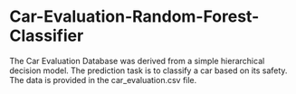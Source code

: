 # Car-Evaluation-Random-Forest-Classifier

The Car Evaluation Database was derived from a simple hierarchical decision model. The
prediction task is to classify a car based on its safety. The data is provided in the
car_evaluation.csv file.
